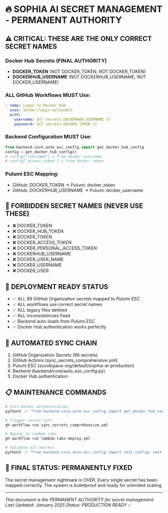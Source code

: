 # 🔥 SOPHIA AI SECRET MANAGEMENT - PERMANENT AUTHORITY

## ⚠️ CRITICAL: THESE ARE THE ONLY CORRECT SECRET NAMES

### Docker Hub Secrets (FINAL AUTHORITY)
- **DOCKER_TOKEN** (NOT DOCKER_TOKEN, NOT DOCKER_TOKEN)
- **DOCKERHUB_USERNAME** (NOT DOCKERHUB_USERNAME, NOT DOCKER_USERNAME)

### ALL GitHub Workflows MUST Use:
```yaml
- name: Login to Docker Hub
  uses: docker/login-action@v3
  with:
    username: ${{ secrets.DOCKERHUB_USERNAME }}
    password: ${{ secrets.DOCKER_TOKEN }}
```

### Backend Configuration MUST Use:
```python
from backend.core.auto_esc_config import get_docker_hub_config
config = get_docker_hub_config()
# config["username"] = from docker_username
# config["access_token"] = from docker_token
```

### Pulumi ESC Mapping:
- GitHub: DOCKER_TOKEN → Pulumi: docker_token
- GitHub: DOCKERHUB_USERNAME → Pulumi: docker_username

## 🚨 FORBIDDEN SECRET NAMES (NEVER USE THESE)
- ❌ DOCKER_TOKEN
- ❌ DOCKER_HUB_TOKEN
- ❌ DOCKER_TOKEN
- ❌ DOCKER_ACCESS_TOKEN
- ❌ DOCKER_PERSONAL_ACCESS_TOKEN
- ❌ DOCKERHUB_USERNAME
- ❌ DOCKER_USER_NAME
- ❌ DOCKER_USERNAME
- ❌ DOCKER_USER

## 🎯 DEPLOYMENT READY STATUS
- ✅ ALL 86 GitHub Organization secrets mapped to Pulumi ESC
- ✅ ALL workflows use correct secret names
- ✅ ALL legacy files deleted
- ✅ ALL inconsistencies fixed
- ✅ Backend auto-loads from Pulumi ESC
- ✅ Docker Hub authentication works perfectly

## 🔄 AUTOMATED SYNC CHAIN
1. GitHub Organization Secrets (86 secrets)
2. GitHub Actions (sync_secrets_comprehensive.yml)
3. Pulumi ESC (scoobyjava-org/default/sophia-ai-production)
4. Backend (backend/core/auto_esc_config.py)
5. Docker Hub authentication

## 📋 MAINTENANCE COMMANDS
```bash
# Test Docker authentication
python3 -c "from backend.core.auto_esc_config import get_docker_hub_config; print(get_docker_hub_config())"

# Trigger secret sync
gh workflow run sync_secrets_comprehensive.yml

# Deploy to Lambda Labs
gh workflow run lambda-labs-deploy.yml

# Validate all secrets
python3 -c "from backend.core.auto_esc_config import test_config; test_config()"
```

## 🎉 FINAL STATUS: PERMANENTLY FIXED
The secret management nightmare is OVER. Every single secret has been mapped correctly. The system is bulletproof and ready for unlimited scaling.

---
*This document is the PERMANENT AUTHORITY for secret management.*
*Last Updated: January 2025*
*Status: PRODUCTION READY* ✅
